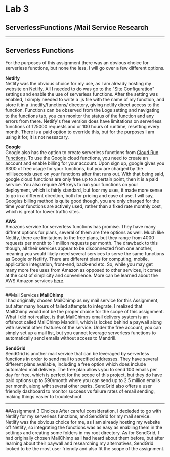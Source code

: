 # Lab 3
## ServerlessFunctions /Mail Service Research

---

## Serverless Functions
For the purposes of this assignment there was an obvious choice for serverless functions, but none the less, I will go over a few different options.

**Netlify**  
Netlify was the obvious choice for my use, as I am already hosting my 
website on Netlify. All I needed to do was go to the "Site Configuration" 
settings and enable the use of serverless functions. After the setting 
was enabled, I simply needed to write a .js file with the name of my 
function, and store it in a ./netlify/functions/ directory, giving netlify 
direct access to the function. Functions can be observed from the Logs 
setting and navigating to the functions tab, you can monitor the status 
of the function and any errors from there. Netlify's free version does 
have limitations on serverless functions of 125000 requests and or 100 
hours of runtime, resetting every month. There is a paid option to override 
this, but for the purposes I am using it for, it is not nessacary.

**Google**  
Google also has the option to create serverless functions from 
[Cloud Run Functions](https://cloud.google.com/functions?utm_source=google&utm_medium=cpc&utm_campaign=na-CA-all-en-dr-bkws-all-all-trial-e-dr-1707554&utm_content=text-ad-none-any-DEV_c-CRE_665735485592-ADGP_Hybrid+%7C+BKWS+-+MIX+%7C+Txt-Serverless+Computing-Cloud+Functions-KWID_43700077225654594-kwd-78182616746&utm_term=KW_google%20function-ST_google+function&gad_source=1&gclid=Cj0KCQiA0--6BhCBARIsADYqyL_qlFGR568KCpWYg5axIititgUM7KDnBhJaP1rpSOOVBAumijphCAYaAndcEALw_wcB&gclsrc=aw.ds). 
To use the Google cloud functions, you need to create an account and enable 
billing for your account. Upon sign up, google gives you $300 of free usage 
for your functions, but you are charged by the milliseconds used on your 
functions after that runs out. With that being said, google cloud functions 
are only free up to a certain point, then it is a paid service. You also 
require API keys to run your functions on your deployment, which is fairly 
standard, but foor my uses, it made more sense to go in a different direction, 
both for pricing and ease of use. I will say, Googles billing method is quite 
good though, you are only charged for the time your functions are actively 
used, rather than a fixed rate monthly cost, which is great for lower traffic 
sites.

**AWS**  
Amazons service for serverless functions has promise. They have many diffrent 
options for plans, several of them are free options as well. Much like Netlify, 
there are limitations to the free plans, but they range from 4000 requests 
per month to 1 million requests per month. The drawback to this though, all 
their services appear to be disconnected from one another, meaning you would 
likely need several services to serve the same functions as Google or Netlify. 
There are different plans for computing, mobile, application integration, 
front-end, back-end etc. So, while you may get many more free uses from 
Amazon as opposed to other services, it comes at the cost of simplicity and
convenience. More can be learned about the AWS Amazon services 
[here](https://aws.amazon.com/free/?gclid=Cj0KCQiA0--6BhCBARIsADYqyL_H1tHRNHV3HkBORqejE-Bm3sERkTYGAj6dG8rpXjGcmr3nzm1dsdUaAtlSEALw_wcB&trk=1b4744da-4b96-4a0b-8930-59b05a2cbf60&sc_channel=ps&ef_id=Cj0KCQiA0--6BhCBARIsADYqyL_H1tHRNHV3HkBORqejE-Bm3sERkTYGAj6dG8rpXjGcmr3nzm1dsdUaAtlSEALw_wcB:G:s&s_kwcid=AL!4422!3!686673811656!p!!g!!ms%20azure!20912185350!158492892898&all-free-tier.sort-by=item.additionalFields.SortRank&all-free-tier.sort-order=asc&awsf.Free%20Tier%20Types=*all&awsf.Free%20Tier%20Categories=categories%23serverless).

---

##Mail Services
**MailChimp**  
I had originally chosen MailChimp as my mail service for this Assignment, 
but after many hours of failed attempts to integrate, I realized that MailChimp 
would not be the proper choice for the scope of this assignment. What I did not 
realize, is that MailChimps email delivery system is an offshoot called 
MailChimp Mandrill, which is locked behind a paywall along with several 
other features of the service. Under the free account, you can simply set 
up a mail list, but you cannot leverage serverless functions to automatically 
send emails without access to Mandrill.

**SendGrid**  
SendGrid is another mail service that can be leveraged by serverless functions 
in order to send mail to specified addresses. They have several different 
plans available, including a free option which does include automated mail 
delivery. The free plan allows you to send 100 emails per day for free, which 
is perfect for the scope of this project, but they do have paid options up to 
$90/month where you can send up to 2.5 million emails per month, along wiht several 
other perks. SendGrid also offers a user friendly dashboard to monitor success 
vs failure rates of email sending, making things easier to troubleshoot.

---

##Assignment 3 Choices
After careful consideration, I decieded to go with Netlify for my serverless 
functions, and SendGrid for my mail service. Netlify was the obvious choice 
for me, as I am already hosting my website off Netlify, so integrating the functions 
was as easy as enabling them in the settings and creating some folders in my 
root directory. As for SendGrid, I had originally chosen MailChimp as I had 
heard about them before, but after learning about their paywall and researching 
my alternatives, SendGrid looked to be the most user friendly and also 
fit the scope of the assignment.